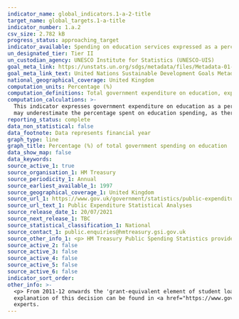 ```yaml
---
indicator_name: global_indicators.1-a-2-title
target_name: global_targets.1-a-title
indicator_number: 1.a.2
csv_size: 2.782 kB
progress_status: approaching_target
indicator_available: Spending on education services expressed as a percentage of total government expenditure.
un_designated_tier: Tier II
un_custodian_agency: UNESCO Institute for Statistics (UNESCO-UIS)
goal_meta_link: https://unstats.un.org/sdgs/metadata/files/Metadata-01-0a-02.pdf
goal_meta_link_text: United Nations Sustainable Development Goals Metadata (PDF 894 KB)
national_geographical_coverage: United Kingdom
computation_units: Percentage (%) 
computation_definitions: Total government expenditure on education, expressed as a percentage of total general government expenditure on all sectors.
computation_calculations: >-
  This indicator expresses government expenditure on education as a percentage of total government expenditure. Public Sector Expenditure is used instead of Total Managed Expenditure (TMS) as the total of government expenditure. This is because using the total education figure divided TMS
  may underestimate the percentage spent on education spending, as there could be some education spending in the Accounting Adjustments that hasn’t been or can’t be allocated by function.
reporting_status: complete
data_non_statistical: false
data_footnote: Data represents financial year
graph_type: line
graph_title: Percentage (%) of total government spending on education
data_show_map: false
data_keywords:
source_active_1: true
source_organisation_1: HM Treasury
source_periodicity_1: Annual
source_earliest_available_1: 1997
source_geographical_coverage_1: United Kingdom
source_url_1: https://www.gov.uk/government/statistics/public-expenditure-statistical-analyses-2021
source_url_text_1: Public Expenditure Statistical Analyses
source_release_date_1: 20/07/2021
source_next_release_1: TBC
source_statistical_classification_1: National
source_contact_1: public.enquiries@hmtreasury.gsi.gov.uk
source_other_info_1: <p> HM Treasury Public Spending Statistics provide a range of information about public spending.</p> <p> This data is from table 4_2 in PESA 2021 Chapter 4 tables.</p>
source_active_2: false
source_active_3: false
source_active_4: false
source_active_5: false
source_active_6: false
indicator_sort_order: 
other_info: >-
  <p> From 2011-12 onwards the 'grant-equivalent element of student loans' is no longer part of the Total Expenditure on Services (TES) framework and has therefore been removed from the Education function. Therefore figures are not directly comparable between 2010-11 and 2011-12. A full
  explanation of this decision can be found in <a href="https://www.gov.uk/government/statistics/public-expenditure-statistical-analyses-2016">PESA 2016 Annex E</a>. </p> Data follows the UN specification for this indicator. This indicator has been identified in collaboration with topic
  experts.
---
```

